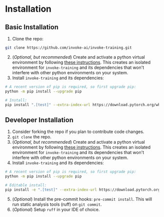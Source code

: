 # Installation

## Basic Installation
1. Clone the repo:
```bash
git clone https://github.com/invoke-ai/invoke-training.git
```
2. (*Optional, but recommended*) Create and activate a python virtual environment by following [these instructions](https://docs.python.org/3/library/venv.html). This creates an isolated environment for `invoke-training` and its dependencies that won't interfere with other python environments on your system.
3. Install `invoke-training` and its dependencies:
```bash
# A recent version of pip is required, so first upgrade pip:
python -m pip install --upgrade pip

# Install:
pip install ".[test]" --extra-index-url https://download.pytorch.org/whl/cu118
```

## Developer Installation
1. Consider forking the repo if you plan to contribute code changes.
2. `git clone` the repo.
3. (*Optional, but recommended*) Create and activate a python virtual environment by following [these instructions](https://docs.python.org/3/library/venv.html). This creates an isolated environment for `invoke-training` and its dependencies that won't interfere with other python environments on your system.
4. Install `invoke-training` and its dependencies:
```bash
# A recent version of pip is required, so first upgrade pip:
python -m pip install --upgrade pip

# Editable install:
pip install -e ".[test]" --extra-index-url https://download.pytorch.org/whl/cu118
```
5. (*Optional*) Install the pre-commit hooks: `pre-commit install`. This will run static analysis tools (ruff) on `git commit`.
6. (*Optional*) Setup `ruff` in your IDE of choice.
